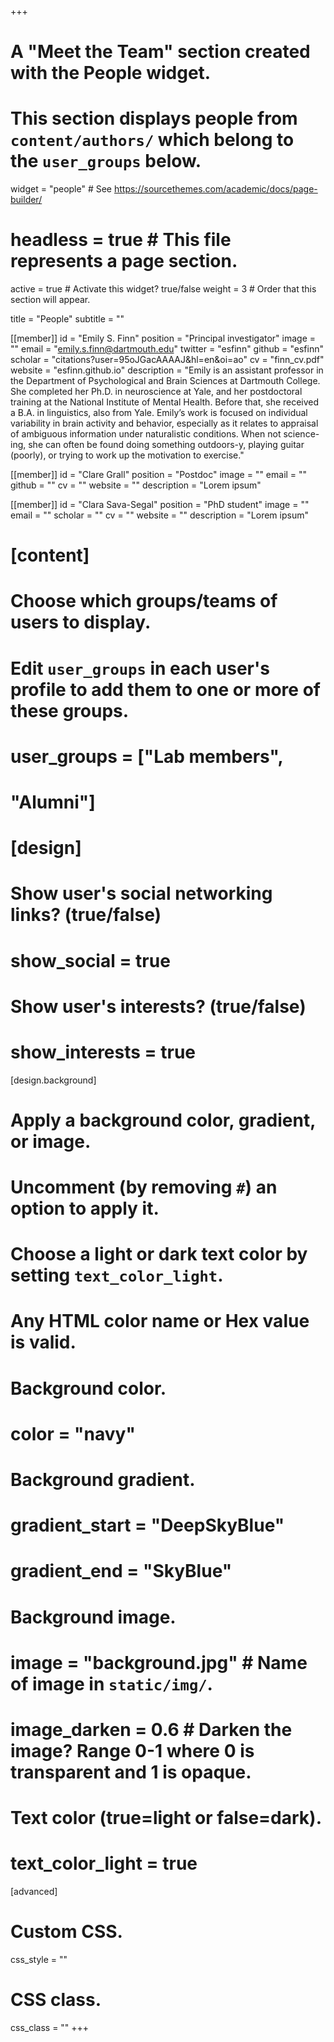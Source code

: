 +++
# A "Meet the Team" section created with the People widget.
# This section displays people from `content/authors/` which belong to the `user_groups` below.

widget = "people"  # See https://sourcethemes.com/academic/docs/page-builder/
# headless = true  # This file represents a page section.
active = true  # Activate this widget? true/false
weight = 3  # Order that this section will appear.

title = "People"
subtitle = ""

[[member]]
	id = "Emily S. Finn"
	position = "Principal investigator"
	image = ""
	email = "emily.s.finn@dartmouth.edu"
	twitter = "esfinn"
	github = "esfinn"
	scholar = "citations?user=95oJGacAAAAJ&hl=en&oi=ao"
	cv = "finn_cv.pdf"
	website = "esfinn.github.io"
	description = "Emily is an assistant professor in the Department of Psychological and Brain Sciences at Dartmouth College. She completed her Ph.D. in neuroscience at Yale, and her postdoctoral training at the National Institute of Mental Health. Before that, she received a B.A. in linguistics, also from Yale. Emily’s work is focused on individual variability in brain activity and behavior, especially as it relates to appraisal of ambiguous information under naturalistic conditions. When not science-ing, she can often be found doing something outdoors-y, playing guitar (poorly), or trying to work up the motivation to exercise."

[[member]]
	id = "Clare Grall"
	position = "Postdoc"
    image = ""
	email = ""
	github = ""
	cv = ""
	website = ""
	description = "Lorem ipsum"


[[member]]
	id = "Clara Sava-Segal"
	position = "PhD student"
	image = ""
	email = ""
	scholar = ""
	cv = ""
	website = ""
	description = "Lorem ipsum"




# [content]
  # Choose which groups/teams of users to display.
  #   Edit `user_groups` in each user's profile to add them to one or more of these groups.
#  user_groups = ["Lab members",
#                 "Alumni"]

# [design]
  # Show user's social networking links? (true/false)
#  show_social = true
  
  # Show user's interests? (true/false)
#  show_interests = true

[design.background]
  # Apply a background color, gradient, or image.
  #   Uncomment (by removing `#`) an option to apply it.
  #   Choose a light or dark text color by setting `text_color_light`.
  #   Any HTML color name or Hex value is valid.
  
  # Background color.
  # color = "navy"
  
  # Background gradient.
  # gradient_start = "DeepSkyBlue"
  # gradient_end = "SkyBlue"
  
  # Background image.
  # image = "background.jpg"  # Name of image in `static/img/`.
  # image_darken = 0.6  # Darken the image? Range 0-1 where 0 is transparent and 1 is opaque.

  # Text color (true=light or false=dark).
  # text_color_light = true  
  
[advanced]
 # Custom CSS. 
 css_style = ""
 
 # CSS class.
 css_class = ""
+++
